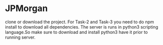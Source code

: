 # JPMorgan
clone or download the project.
For Task-2 and Task-3 you need to do 
npm install to download all dependencies.
The server is runs in python3 scripting language.So make sure to download and install python3 have it prior to running server.
